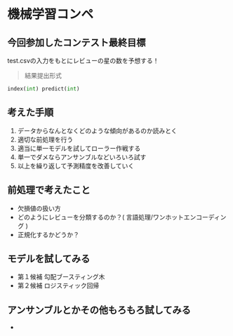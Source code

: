 # 機械学習コンペ

## 今回参加したコンテスト最終目標
test.csvの入力をもとにレビューの星の数を予想する！
> 結果提出形式
```python
index(int) predict(int)
```

## 考えた手順
1.  データからなんとなくどのような傾向があるのか読みとく  
1.  適切な前処理を行う
1.  適当に単一モデルを試してローラー作戦する
1.  単一でダメならアンサンブルなどいろいろ試す
1. 以上を繰り返して予測精度を改善していく


## 前処理で考えたこと

- 欠損値の扱い方
- どのようにレビューを分類するのか？(
    言語処理/ワンホットエンコーディング
)
- 正規化するかどうか？

## モデルを試してみる
- 第１候補 勾配ブースティング木
- 第２候補 ロジスティック回帰


## アンサンブルとかその他もろもろ試してみる
- 


